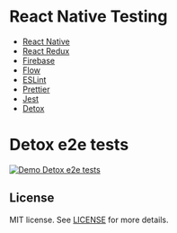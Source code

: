 # React Native Testing
* [React Native]
* [React Redux]
* [Firebase]
* [Flow]
* [ESLint]
* [Prettier]
* [Jest]
* [Detox]

# Detox e2e tests
[![Demo Detox e2e tests](https://j.gifs.com/yrJ6PE.gif)](https://www.youtube.com/watch?v=N9scGlPvxnM)

## License

MIT license. See [LICENSE](https://github.com/projekt86/react-native-testing/blob/master/LICENSE) for more details.



[React Native]: <https://facebook.github.io/react-native/>
[React Redux]: <https://github.com/reactjs/react-redux>
[Firebase]: <https://firebase.google.com/>
[Flow]: <https://flow.org>
[ESLint]: <https://eslint.org/>
[Prettier]: <https://prettier.io/>
[Jest]: <https://facebook.github.io/jest/>
[Detox]: <https://github.com/wix/detox>
